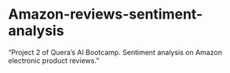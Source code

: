 # Amazon-reviews-sentiment-analysis
“Project 2 of Quera’s AI Bootcamp. Sentiment analysis on Amazon electronic product reviews.”
